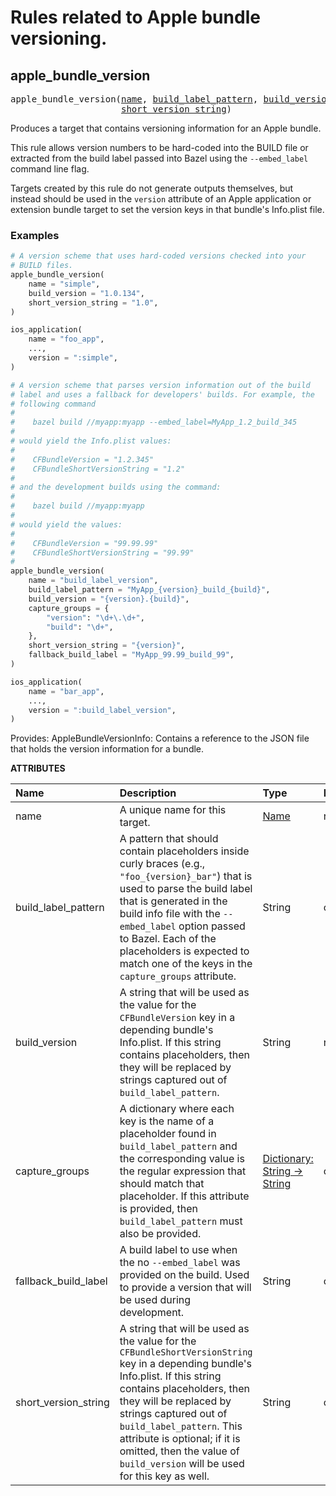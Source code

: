 <!-- Generated with Stardoc: http://skydoc.bazel.build -->

# Rules related to Apple bundle versioning.

<a id="apple_bundle_version"></a>

## apple_bundle_version

<pre>
apple_bundle_version(<a href="#apple_bundle_version-name">name</a>, <a href="#apple_bundle_version-build_label_pattern">build_label_pattern</a>, <a href="#apple_bundle_version-build_version">build_version</a>, <a href="#apple_bundle_version-capture_groups">capture_groups</a>, <a href="#apple_bundle_version-fallback_build_label">fallback_build_label</a>,
                     <a href="#apple_bundle_version-short_version_string">short_version_string</a>)
</pre>

Produces a target that contains versioning information for an Apple bundle.

This rule allows version numbers to be hard-coded into the BUILD file or
extracted from the build label passed into Bazel using the `--embed_label`
command line flag.

Targets created by this rule do not generate outputs themselves, but instead
should be used in the `version` attribute of an Apple application or extension
bundle target to set the version keys in that bundle's Info.plist file.

### Examples

```python
# A version scheme that uses hard-coded versions checked into your
# BUILD files.
apple_bundle_version(
    name = "simple",
    build_version = "1.0.134",
    short_version_string = "1.0",
)

ios_application(
    name = "foo_app",
    ...,
    version = ":simple",
)

# A version scheme that parses version information out of the build
# label and uses a fallback for developers' builds. For example, the
# following command
#
#    bazel build //myapp:myapp --embed_label=MyApp_1.2_build_345
#
# would yield the Info.plist values:
#
#    CFBundleVersion = "1.2.345"
#    CFBundleShortVersionString = "1.2"
#
# and the development builds using the command:
#
#    bazel build //myapp:myapp
#
# would yield the values:
#
#    CFBundleVersion = "99.99.99"
#    CFBundleShortVersionString = "99.99"
#
apple_bundle_version(
    name = "build_label_version",
    build_label_pattern = "MyApp_{version}_build_{build}",
    build_version = "{version}.{build}",
    capture_groups = {
        "version": "\d+\.\d+",
        "build": "\d+",
    },
    short_version_string = "{version}",
    fallback_build_label = "MyApp_99.99_build_99",
)

ios_application(
    name = "bar_app",
    ...,
    version = ":build_label_version",
)
```

Provides:
  AppleBundleVersionInfo: Contains a reference to the JSON file that holds the
      version information for a bundle.

**ATTRIBUTES**


| Name  | Description | Type | Mandatory | Default |
| :------------- | :------------- | :------------- | :------------- | :------------- |
| <a id="apple_bundle_version-name"></a>name |  A unique name for this target.   | <a href="https://bazel.build/concepts/labels#target-names">Name</a> | required |  |
| <a id="apple_bundle_version-build_label_pattern"></a>build_label_pattern |  A pattern that should contain placeholders inside curly braces (e.g., `"foo_{version}_bar"`) that is used to parse the build label that is generated in the build info file with the `--embed_label` option passed to Bazel. Each of the placeholders is expected to match one of the keys in the `capture_groups` attribute.   | String | optional |  `""`  |
| <a id="apple_bundle_version-build_version"></a>build_version |  A string that will be used as the value for the `CFBundleVersion` key in a depending bundle's Info.plist. If this string contains placeholders, then they will be replaced by strings captured out of `build_label_pattern`.   | String | required |  |
| <a id="apple_bundle_version-capture_groups"></a>capture_groups |  A dictionary where each key is the name of a placeholder found in `build_label_pattern` and the corresponding value is the regular expression that should match that placeholder. If this attribute is provided, then `build_label_pattern` must also be provided.   | <a href="https://bazel.build/rules/lib/dict">Dictionary: String -> String</a> | optional |  `{}`  |
| <a id="apple_bundle_version-fallback_build_label"></a>fallback_build_label |  A build label to use when the no `--embed_label` was provided on the build. Used to provide a version that will be used during development.   | String | optional |  `""`  |
| <a id="apple_bundle_version-short_version_string"></a>short_version_string |  A string that will be used as the value for the `CFBundleShortVersionString` key in a depending bundle's Info.plist. If this string contains placeholders, then they will be replaced by strings captured out of `build_label_pattern`. This attribute is optional; if it is omitted, then the value of `build_version` will be used for this key as well.   | String | optional |  `""`  |


